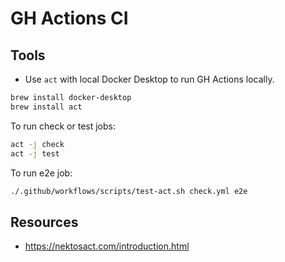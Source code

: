 # GH Actions CI

## Tools

- Use `act` with local Docker Desktop to run GH Actions locally.

```bash
brew install docker-desktop
brew install act
```

To run check or test jobs:

```bash
act -j check
act -j test
```

To run e2e job:

```bash
./.github/workflows/scripts/test-act.sh check.yml e2e
```

## Resources

- https://nektosact.com/introduction.html
